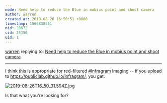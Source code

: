 ```yaml
---
node: Need help to reduce the Blue in mobius point and shoot camera
author: warren
created_at: 2019-08-26 16:50:51 +0000
timestamp: 1566838251
nid: 20672
cid: 25350
uid: 1
---
```




[warren](../profile/warren) replying to: [Need help to reduce the Blue in mobius point and shoot camera](../notes/Muneeswaran/08-26-2019/need-help-to-reduce-the-blue-in-mobius-point-and-shoot-camera)

----
I think this is appropriate for red-filtered [#Infragram](/tag/Infragram) imaging -- if you upload to https://publiclab.github.io/infragram/, you get:


[![2019-08-26T16_50_31.594Z.jpg](/i/34892)](/i/34892?s=o)

Is that what you're looking for? 